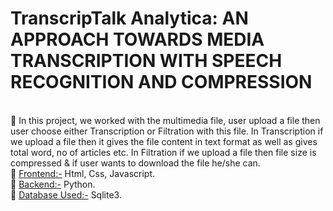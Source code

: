<h1><b>TranscripTalk Analytica: AN APPROACH TOWARDS MEDIA TRANSCRIPTION WITH SPEECH RECOGNITION AND COMPRESSION </b></h1><br>
 	In this project, we worked with the multimedia file, user upload a file then user choose either Transcription or Filtration with this file. In Transcription if we upload a file then it gives the file content in text format as well as gives total word, no of articles etc. In Filtration if we upload a file then file size is compressed & if user wants to download the file he/she can.<br>
 	<ins>Frontend:-</ins> Html, Css, Javascript. <br>
 	<ins>Backend:-</ins> Python. <br>
 	<ins>Database Used:-</ins> Sqlite3.</b> 
